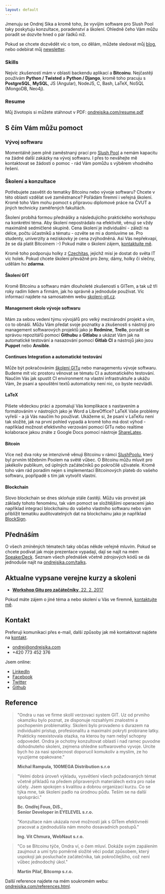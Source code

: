 ```yaml
---
layout: default
---
```


Jmenuju se Ondrej Sika a kromě toho, že vyvíjím software pro Slush Pool taky poskytuju konzultace, poradenství a školení. Ohledně čeho Vám můžu poradit se dozvíte hned o pár řádků níž.

Pokud se chcete dozvědět víc o tom, co dělám, můžete sledovat můj [blog](/blog), nebo odebírat můj [newsletter](http://go.oxs.cz/skoleni-git-newsletter).

### Skills

Nejvíc zkušeností mám v oblasti backendu aplikací a __Bitcoinu__. Nejčastěji používám __Python / Twisted__ a __Python / Django__, kromě toho pracuju s __PostgreSQL__, __MySQL__, JS (Angular), NodeJS, C, Bash, LaTeX, NoSQL (MongoDB, Neo4j).


### Resume

Můj životopis si můžete stáhnout v PDF: [ondrejsika.com/resume.pdf](https://ondrejsika.com/resume.pdf)


## S čím Vám můžu pomoct

### Vývoj softwaru

Momentálně jsem plně zaměstnaný prací pro [Slush Pool](https://slushpool.com) a nemám kapacitu na žádné další zakázky na vývoj softwaru. I přes to neváhejte mě kontaktovat se žádostí o pomoc - rád Vám pomůžu s výběrem vhodného řešení.


### Školení a konzultace

Potřebujete zasvětit do tematiky Bitcoinu nebo vývoje softwaru? Chcete v této oblasti vzdělat své zaměstnance? Pořádám firemní i veřejná školení. Kromě toho Vám mohu pomoct s přípravou diplomové práce na ČVUT a jiných technicky zaměřených fakultách.

Školení probíhá formou přednášky a následujícího praktického workshopu na konkrétní téma. Aby školení nepostrádalo na efektivitě, věnuji se vždy maximálně sedmičlené skupině. Cena školení je individuální - záleží na délce, počtu účastníků a tématu - ozvěte se mi a domluvíme se. Pro studenty, univerzity a neziskovky je cena zvýhodněná. Asi Vás nepřekvapí, že se dá platit Bitcoinem :-) Pokud máte o školení zájem, [kontaktujte mě](#kontakt).

Kromě toho podporuju holky z [Czechitas](http://czechitas.cz), jejichž misí je dostat do světa IT víc holek. Pokud chcete školení převážně pro ženy, dámy, holky či slečny, udělám ho __zdarma__.


#### Školení GIT

Kromě Bitcoinu a softwaru mám dlouholeté zkušenosti s GITem, a tak už tři roky radím lidem a firmám, jak ho správně a jednoduše používat. Víc informací najdete na samosatném webu [skoleni-git.cz](https://skoleni-git.cz).


#### Management okolo vývoje softwaru

Mám za sebou vedení týmu vývojářů pro velký mezinárodní projekt a vím, co to obnáší. Můžu Vám předat svoje poznatky a zkušenosti s nástroji pro management softwarových projektů jako je __Redmine__, __Trello__, poradit se správou repozitářů pomocí __Githubu__ a __Gitlabu__ a ukázat Vám jak na automatické testování a nasazování pomocí __Gitlab CI__ a nástrojů jako jsou __Puppet__ nebo __Ansible__.


#### Continues Integration a automatické testování

Může být pokračováním [školení GITu](https://skoleni-git.cz) nebo managementu vývoje softwaru. Budeme mít víc prostoru věnovat se tématu CI a automatického testování. Naučím Vás jak spustit CI environment na vlastní infrastruktuře a ukážu Vám, že psaní a spouštění textů automaticky není nic, co byste nezvládli.

#### LaTeX

Píšete vědeckou práci a zpomalují Vás komplikace s nastavením a formátováním v nástrojích jako je Word a LibreOffice? LaTeX Vaše problémy vyřeší - a já Vás naučím ho používat. Ukážeme si, že psaní v LaTeXu není tak složité, jak na první pohled vypadá a kromě toho má dost výhod - například možnost efektivního verzování pomocí GITu nebo realtime kolaborace jakou znáte z Google Docs pomocí nástroje [ShareLatex](https://sharelatex.com).

#### Bitcoin

Více než dva roky se intenzivně věnuji Bitcoinu v rámci [SlushPoolu](https://slushpool.com), který byl prvním těžebním Poolem na světě vůbec. O Bitcoinu můžu mluvit pro jakékoliv publikum, od úplných začátečníků po pokročilé uživatele. Kromě toho vám rád poradím nejen s implementací Bitcoinových plateb do vašeho softwaru, popřípadě s tím jak vytvořit vlastní.

#### Blockchain

Slovo blockchain se dnes skloňuje stále častěji. Můžu vás provést jak základy tohoto fenoménu, tak vám pomoct se složitějšími operacemi jako například integrací blockchainu do vašeho vlastního softwaru nebo vám přiblížit tematiku auditovatelných dat na blockchainu jako je například [BlockSign](https://blocksign.com).


## Přednáším

O všech zmíněných tématech taky občas někde veřejně mluvím. Pokud se chcete podívat jak moje prezentace vypadají, dají se najít na mém [SpeakerDeck](https://speakerdeck.com/ondrejsika). Seznam všech přednášek včetně zdrojových kódů se dá jednoduše najít na [ondrejsika.com/talks](https://ondrejsika.com/talks).

## Aktualne vypsane verejne kurzy a skoleni

- [__Workshop Gitu pro začátečníky__, 22. 2. 2017](https://sedu.cz/terminy/2017-02-22-workshop-gitu-pro-zacatecniky.html)

Pokud máte zájem o jiné téma a nebo skolení u Vás ve firemně, [kontaktujte mě](#kontakt).


## Kontakt

Preferuji komunikaci přes e-mail, další způsoby jak mě kontaktovat najdete na [kontakt](https://ondrejsika.com/contact.html).

- <ondrej@ondrejsika.com>
- +420 773 452 376

Jsem online:

- [LinkedIn](https://www.linkedin.com/in/ondrejsika)
- [Facebook](https://facebook.com/sikaondrej2)
- [Twitter](https://twitter.com/ondrejsika)
- [Github](https://github.com/ondrejsika)

## Reference

> "Ondra u nas ve firme skolil verzovaci system GIT. Uz od prvniho okamziku bylo poznat, ze disponuje rozsahlymi znalostmi a pochopenim problematiky. Skoleni bylo provadeno s durazem na individualni pristup, profesionalitu a maximalni pokryti probirane latky. Prakticky neexistovala otazka, na kterou by nam nebyl schopny odpovedet. Ondra je ochotny konzultovat oblasti i nad ramec puvodne dohodnuteho skoleni, zejmena ohledne softwaroveho vyvoje. Urcite bych ho za nasi spolecnost doporucil komukoliv a myslim, ze ho vyuzijeme opakovane."
>
> __Michal Rampula, 100MEGA Distribution s.r.o__

> "Velmi dobrá úroveň výkladu, vysvětlení všech požadovaných témat včetně příkladů na předem připravených materiálech extra pro naše účely. Jsem spokojen s kvalitou a dobrou organizací  kurzu. Co se týka mne, tak školení padlo na úrodnou půdu. Teším se na další spolupráci."
>
> __Bc. Ondřej Fous, DiS.,<br> Senior Developer in EYELEVEL s.r.o.__

> "Konzultace nám ukázala nové možnosti jak s GITem efektivneěi pracovat a zjednodušila nám mnoho dosavadních postupů."
>
> __Ing. Vit Chmura, WebNaut s.r.o.__

> "Co se Bitcoinu týče, Ondra ví, o čem mluví. Dokáže svým zapálením zaujmout a umí tyto poměrně složité věci podat způsobem, který uspokojí jak posluchače začátečníka, tak pokročilejšího, což není vůbec jednodochý úkol."
>
> __Martin Pilař, Bitcomp s.r.o.__


Další reference najdete na mém soukromém webu: [ondrejsika.com/references.html](https://ondrejsika.com/references.html).
